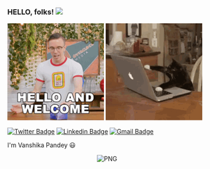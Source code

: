 ### HELLO, folks! <img src="https://raw.githubusercontent.com/MartinHeinz/MartinHeinz/master/wave.gif" width="30px">
<!-- Actual text -->
![](y.gif)
![](x.gif)

[![Twitter Badge](https://img.shields.io/badge/-@Vanshika302-1ca0f1?style=flat-square&labelColor=1ca0f1&logo=twitter&logoColor=white&link=https://twitter.com/Vanshika302)](https://twitter.com/Vanshika302) [![Linkedin Badge](https://img.shields.io/badge/-VanshikaPandey-blue?style=flat-square&logo=Linkedin&logoColor=white&link=https://www.linkedin.com/in/vanshika-pandey-b448391a5/)](https://www.linkedin.com/in/vanshika-pandey-b448391a5/) 
[![Gmail Badge](https://img.shields.io/badge/-pandeyvanshi3028@gmail.com-c14438?style=flat-square&logo=Gmail&logoColor=white&link=mailto:pandeyvanshi3028@gmail.com)](mailto:pandeyvanshi3028@gmail.com)

I'm Vanshika Pandey 😃

<img align="right" alt="PNG" src="https://github.com/Vanshikapandey30/Vanshikapandey30/blob/main/assets/img/cat.png" width="300" height="300" />
<!-- Links to my social media accounts 

[1]: https://twitter.com/Vanshika302
[2]: https://www.linkedin.com/in/vanshika-pandey-b448391a5/-->
[website]: https://vanshika.tech/

## ⚡ About Me
-  I’m currently pursuing Btech in IT(Data Analytis) from MIT ADT University, Pune.
-  I’m currently learning ML and DL concepts.
-  I’m looking to collaborate on projects and help with internships.
-  Please visit my portfolio [website].
-  Contact me: pandeyvanshi3028@gmail.com



